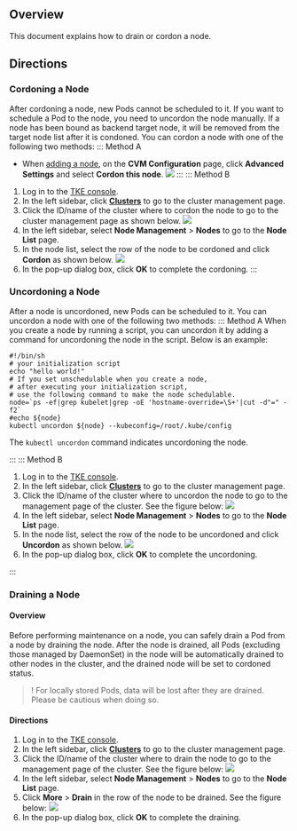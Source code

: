 ## Overview

This document explains how to drain or cordon a node.

## Directions

### Cordoning a Node

After cordoning a node, new Pods cannot be scheduled to it. If you want to schedule a Pod to the node, you need to uncordon the node manually. If a node has been bound as backend target node, it will be removed from the target node list after it is condoned. You can cordon a node with one of the following two methods:
<dx-tabs>
::: Method A
- When [adding a node](https://intl.cloud.tencent.com/document/product/457/30652), on the **CVM Configuration** page, click **Advanced Settings** and select **Cordon this node**.
![](https://main.qcloudimg.com/raw/037232a406de9c6aba88662896edb9d5.png)
:::
::: Method B
1. Log in to the [TKE console](https://console.cloud.tencent.com/tke2).
2. In the left sidebar, click **[Clusters](https://console.cloud.tencent.com/tke2/cluster?rid=1)** to go to the cluster management page.
3. Click the ID/name of the cluster where to cordon the node to go to the cluster management page as shown below.
![](https://main.qcloudimg.com/raw/b8c00a8ebed60c3e7c2169ae901f2eb1.png)
4. In the left sidebar, select **Node Management** > **Nodes** to go to the **Node List** page.
5. In the node list, select the row of the node to be cordoned and click **Cordon** as shown below.
![](https://main.qcloudimg.com/raw/1223786bd47bd64f72a2610093d9cf82.png)
6. In the pop-up dialog box, click **OK** to complete the cordoning.
:::
</dx-tabs>



### Uncordoning a Node

After a node is uncordoned, new Pods can be scheduled to it. You can uncordon a node with one of the following two methods:
<dx-tabs>
::: Method A
When you create a node by running a script, you can uncordon it by adding a command for uncordoning the node in the script. Below is an example:
```shell
#!/bin/sh
# your initialization script
echo "hello world!"
# If you set unschedulable when you create a node, 
# after executing your initialization script, 
# use the following command to make the node schedulable.
node=`ps -ef|grep kubelet|grep -oE 'hostname-override=\S+'|cut -d"=" -f2`
#echo ${node}
kubectl uncordon ${node} --kubeconfig=/root/.kube/config
```

The `kubectl uncordon` command indicates uncordoning the node.

:::
::: Method B
1. Log in to the [TKE console](https://console.cloud.tencent.com/tke2).
2. In the left sidebar, click **[Clusters](https://console.cloud.tencent.com/tke2/cluster?rid=1)** to go to the cluster management page.
3. Click the ID/name of the cluster where to uncordon the node to go to the management page of the cluster. See the figure below:
![](https://main.qcloudimg.com/raw/90b8582a585f296f797c0ecd316c3045.png)
4. In the left sidebar, select **Node Management** > **Nodes** to go to the **Node List** page.
5. In the node list, select the row of the node to be uncordoned and click **Uncordon** as shown below.
![](https://main.qcloudimg.com/raw/cc8c6f0b271ad7fb839dd689348104a1.png)
6. In the pop-up dialog box, click **OK** to complete the uncordoning.

:::
</dx-tabs>



### Draining a Node

#### Overview

Before performing maintenance on a node, you can safely drain a Pod from a node by draining the node. After the node is drained, all Pods (excluding those managed by DaemonSet) in the node will be automatically drained to other nodes in the cluster, and the drained node will be set to cordoned status.
>! For locally stored Pods, data will be lost after they are drained. Please be cautious when doing so.

#### Directions

1. Log in to the [TKE console](https://console.cloud.tencent.com/tke2).
2. In the left sidebar, click **[Clusters](https://console.cloud.tencent.com/tke2/cluster?rid=1)** to go to the cluster management page.
3. Click the ID/name of the cluster where to drain the node to go to the management page of the cluster. See the figure below:
![](https://main.qcloudimg.com/raw/549dd5be2af3ebf26a31a313e832bbf0.png)
4. In the left sidebar, select **Node Management** > **Nodes** to go to the **Node List** page.
5. Click **More** > **Drain** in the row of the node to be drained. See the figure below:
![](https://main.qcloudimg.com/raw/d1d4f0fdd6cd819958046aa36a2f0f24.png)
6. In the pop-up dialog box, click **OK** to complete the draining.






